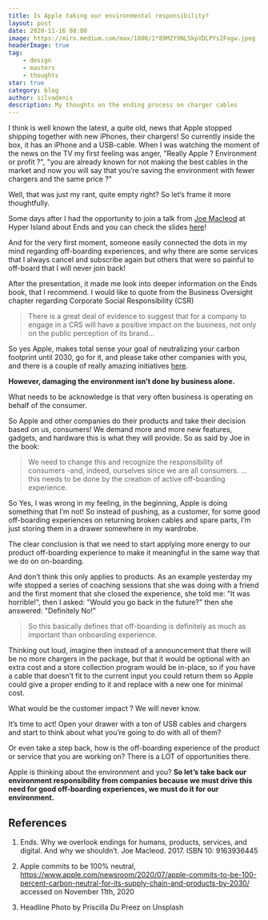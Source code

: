 ```yaml
---
title: Is Apple taking our environmental responsibility?
layout: post
date: 2020-11-16 08:00
image: https://miro.medium.com/max/1000/1*89M2Y9NL5kpVDLPYs2Fogw.jpeg
headerImage: true
tag:
    - design
    - masters
    - thoughts
star: true
category: blog
author: silvadenis
description: My thoughts on the ending process on charger cables
---
```


I think is well known the latest, a quite old, news that Apple stopped shipping together with new iPhones, their chargers! So currently inside the box, it has an iPhone and a USB-cable. When I was watching the moment of the news on the TV my first feeling was anger, "Really Apple ? Environment or profit ?", "you are already known for not making the best cables in the market and now you will say that you’re saving the environment with fewer chargers and the same price ?"

Well, that was just my rant, quite empty right? So let’s frame it more thoughtfully.

Some days after I had the opportunity to join a talk from [Joe Macleod](http://www.andend.co/) at Hyper Island about Ends and you can check the slides [here](https://www.slideshare.net/JosephMacleod/hyper-island-238712244)!

And for the very first moment, someone easily connected the dots in my mind regarding off-boarding experiences, and why there are some services that I always cancel and subscribe again but others that were so painful to off-board that I will never join back!

After the presentation, it made me look into deeper information on the Ends book, that I recommend. I would like to quote from the Business Oversight chapter regarding Corporate Social Responsibility (CSR)

> There is a great deal of evidence to suggest that for a company to engage in a CRS will have a positive impact on the business, not only on the public perception of its brand…

So yes Apple, makes total sense your goal of neutralizing your carbon footprint until 2030, go for it, and please take other companies with you, and there is a couple of really amazing initiatives [here](https://www.apple.com/newsroom/2020/07/apple-commits-to-be-100-percent-carbon-neutral-for-its-supply-chain-and-products-by-2030/).

**However, damaging the environment isn’t done by business alone.**

What needs to be acknowledge is that very often business is operating on behalf of the consumer.

So Apple and other companies do their products and take their decision based on us, consumers! We demand more and more new features, gadgets, and hardware this is what they will provide. So as said by Joe in the book:

> We need to change this and recognize the responsibility of consumers -and, indeed, ourselves since we are all consumers. … this needs to be done by the creation of active off-boarding experience.

So Yes, I was wrong in my feeling, in the beginning, Apple is doing something that I’m not! So instead of pushing, as a customer, for some good off-boarding experiences on returning broken cables and spare parts, I’m just storing them in a drawer somewhere in my wardrobe.

The clear conclusion is that we need to start applying more energy to our product off-boarding experience to make it meaningful in the same way that we do on on-boarding.

And don’t think this only applies to products.
As an example yesterday my wife stopped a series of coaching sessions that she was doing with a friend and the first moment that she closed the experience, she told me: "It was horrible!", then I asked: "Would you go back in the future?" then she answered: "Definitely No!"

> So this basically defines that off-boarding is definitely as much as important than onboarding experience.

Thinking out loud, imagine then instead of a announcement that there will be no more chargers in the package, but that it would be optional with an extra cost and a store collection program would be in-place, so if you have a cable that doesn’t fit to the current input you could return them so Apple could give a proper ending to it and replace with a new one for minimal cost.

What would be the customer impact ? We will never know.

It’s time to act! Open your drawer with a ton of USB cables and chargers and start to think about what you’re going to do with all of them?

Or even take a step back, how is the off-boarding experience of the product or service that you are working on? There is a LOT of opportunities there.

Apple is thinking about the environment and you? **So let’s take back our environment responsibility from companies because we must drive this need for good off-boarding experiences, we must do it for our environment.**

## References

1. Ends. Why we overlook endings for humans, products, services, and digital. And why we shouldn’t. Joe Macleod. 2017. ISBN 10: 9163936445
2. Apple commits to be 100% neutral, https://www.apple.com/newsroom/2020/07/apple-commits-to-be-100-percent-carbon-neutral-for-its-supply-chain-and-products-by-2030/ accessed on November 11th, 2020

3. Headline Photo by Priscilla Du Preez on Unsplash
